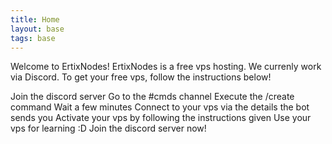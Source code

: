 ```yaml
---
title: Home
layout: base
tags: base
---
```


Welcome to ErtixNodes!
ErtixNodes is a free vps hosting. We currenly work via Discord. To get your free vps, follow the instructions below!

Join the discord server
Go to the #cmds channel
Execute the /create command
Wait a few minutes
Connect to your vps via the details the bot sends you
Activate your vps by following the instructions given
Use your vps for learning :D
Join the discord server now!
